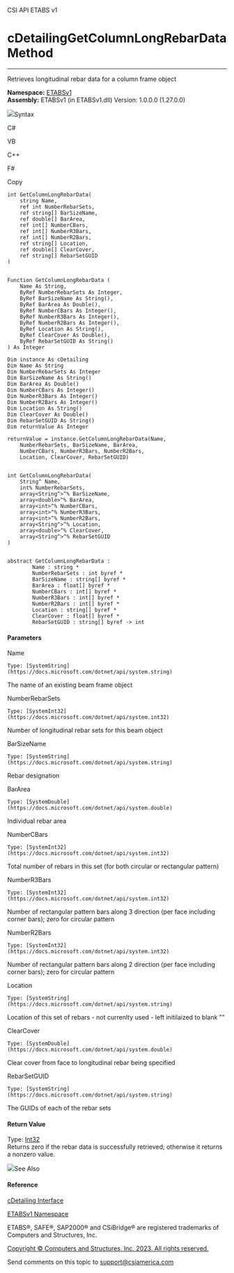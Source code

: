 ﻿

CSI API ETABS v1

# cDetailingGetColumnLongRebarData Method  
  
---  
  
Retrieves longitudinal rebar data for a column frame object

**Namespace:** [ETABSv1](2780f1b8-2033-5289-2298-1cdb2a7508d9.htm)  
**Assembly:** ETABSv1 (in ETABSv1.dll) Version: 1.0.0.0 (1.27.0.0)

![](../icons/SectionExpanded.png)Syntax

C#

VB

C++

F#

Copy

    
    
    int GetColumnLongRebarData(
    	string Name,
    	ref int NumberRebarSets,
    	ref string[] BarSizeName,
    	ref double[] BarArea,
    	ref int[] NumberCBars,
    	ref int[] NumberR3Bars,
    	ref int[] NumberR2Bars,
    	ref string[] Location,
    	ref double[] ClearCover,
    	ref string[] RebarSetGUID
    )
    
    
    Function GetColumnLongRebarData ( 
    	Name As String,
    	ByRef NumberRebarSets As Integer,
    	ByRef BarSizeName As String(),
    	ByRef BarArea As Double(),
    	ByRef NumberCBars As Integer(),
    	ByRef NumberR3Bars As Integer(),
    	ByRef NumberR2Bars As Integer(),
    	ByRef Location As String(),
    	ByRef ClearCover As Double(),
    	ByRef RebarSetGUID As String()
    ) As Integer
    
    Dim instance As cDetailing
    Dim Name As String
    Dim NumberRebarSets As Integer
    Dim BarSizeName As String()
    Dim BarArea As Double()
    Dim NumberCBars As Integer()
    Dim NumberR3Bars As Integer()
    Dim NumberR2Bars As Integer()
    Dim Location As String()
    Dim ClearCover As Double()
    Dim RebarSetGUID As String()
    Dim returnValue As Integer
    
    returnValue = instance.GetColumnLongRebarData(Name, 
    	NumberRebarSets, BarSizeName, BarArea, 
    	NumberCBars, NumberR3Bars, NumberR2Bars, 
    	Location, ClearCover, RebarSetGUID)
    
    
    int GetColumnLongRebarData(
    	String^ Name, 
    	int% NumberRebarSets, 
    	array<String^>^% BarSizeName, 
    	array<double>^% BarArea, 
    	array<int>^% NumberCBars, 
    	array<int>^% NumberR3Bars, 
    	array<int>^% NumberR2Bars, 
    	array<String^>^% Location, 
    	array<double>^% ClearCover, 
    	array<String^>^% RebarSetGUID
    )
    
    
    abstract GetColumnLongRebarData : 
            Name : string * 
            NumberRebarSets : int byref * 
            BarSizeName : string[] byref * 
            BarArea : float[] byref * 
            NumberCBars : int[] byref * 
            NumberR3Bars : int[] byref * 
            NumberR2Bars : int[] byref * 
            Location : string[] byref * 
            ClearCover : float[] byref * 
            RebarSetGUID : string[] byref -> int 
    

#### Parameters

Name

    Type: [SystemString](https://docs.microsoft.com/dotnet/api/system.string)  
The name of an existing beam frame object

NumberRebarSets

    Type: [SystemInt32](https://docs.microsoft.com/dotnet/api/system.int32)  
Number of longitudinal rebar sets for this beam object

BarSizeName

    Type: [SystemString](https://docs.microsoft.com/dotnet/api/system.string)  
Rebar designation

BarArea

    Type: [SystemDouble](https://docs.microsoft.com/dotnet/api/system.double)  
Individual rebar area

NumberCBars

    Type: [SystemInt32](https://docs.microsoft.com/dotnet/api/system.int32)  
Total number of rebars in this set (for both circular or rectangular pattern)

NumberR3Bars

    Type: [SystemInt32](https://docs.microsoft.com/dotnet/api/system.int32)  
Number of rectangular pattern bars along 3 direction (per face including
corner bars); zero for circular pattern

NumberR2Bars

    Type: [SystemInt32](https://docs.microsoft.com/dotnet/api/system.int32)  
Number of rectangular pattern bars along 2 direction (per face including
corner bars); zero for circular pattern

Location

    Type: [SystemString](https://docs.microsoft.com/dotnet/api/system.string)  
Location of this set of rebars - not currenlty used - left initilaized to
blank ""

ClearCover

    Type: [SystemDouble](https://docs.microsoft.com/dotnet/api/system.double)  
Clear cover from face to longitudinal rebar being specified

RebarSetGUID

    Type: [SystemString](https://docs.microsoft.com/dotnet/api/system.string)  
The GUIDs of each of the rebar sets

#### Return Value

Type: [Int32](https://docs.microsoft.com/dotnet/api/system.int32)  
Returns zero if the rebar data is successfully retrieved; otherwise it returns
a nonzero value.

![](../icons/SectionExpanded.png)See Also

#### Reference

[cDetailing Interface](361a91e7-25b4-8a09-dff9-a6b292f4ba73.htm)

[ETABSv1 Namespace](2780f1b8-2033-5289-2298-1cdb2a7508d9.htm)

ETABS®, SAFE®, SAP2000® and CSiBridge® are registered trademarks of Computers
and Structures, Inc.  

[Copyright © Computers and Structures, Inc. 2023. All rights
reserved.](http://www.csiamerica.com)

Send comments on this topic to
[support@csiamerica.com](mailto:support%40csiamerica.com?Subject=CSI%20API%20ETABS%20v1)

